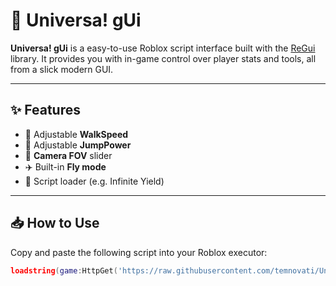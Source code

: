 # 🌌 Universa! gUi

**Universa! gUi** is a easy-to-use Roblox script interface built with the [ReGui](https://depso.gitbook.io/regui) library. It provides you with in-game control over player stats and tools, all from a slick modern GUI.

---

## ✨ Features

- 🏃 Adjustable **WalkSpeed**
- 🦘 Adjustable **JumpPower**
- 🎥 **Camera FOV** slider
- ✈️ Built-in **Fly mode**
- 📜 Script loader (e.g. Infinite Yield)

---

## 📥 How to Use

Copy and paste the following script into your Roblox executor:

```lua
loadstring(game:HttpGet('https://raw.githubusercontent.com/temnovati/Universa-gUi/refs/heads/main/Lua'))()
```
